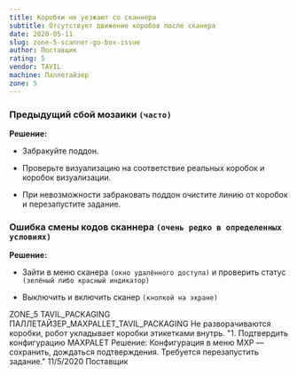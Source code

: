 ```yaml
---
title: Коробки не уезжают со сканнера
subtitle: Отсутствует движение коробов после сканера
date: 2020-05-11
slug: zone-5-scanner-go-box-issue
author: Поставщик
rating: 5
vendor: TAVIL
machine: Паллетайзер
zone: 5
---
```


### Предыдущий сбой мозаики `(часто)`

**Решение:**

- Забракуйте поддон.

- Проверьте визуализацию на соответствие реальных коробок и коробок
  визуализации.

- При невозможности забраковать поддон очистите линию от коробок и перезапустите
  задание.

### Ошибка смены кодов сканнера `(очень редко в определенных условиях)`

**Решение:**

- Зайти в меню сканера `(окно удалённого доступа)` и проверить статус
  `(зелёный либо красный индикатор)`

- Выключить и включить сканер `(кнопкой на экране)`

ZONE_5	TAVIL_PACKAGING	ПАЛЛЕТАЙЗЕР_MAXPALLET_TAVIL_PACKAGING	Не разворачиваются
коробки, робот укладывает коробки этикетками внутрь.	"1. Подтвердить
конфигурацию MAXPALET Решение: Конфигурация в меню MXP — сохранить, дождаться
подтверждения. Требуется перезапустить задание."	11/5/2020	Поставщик
